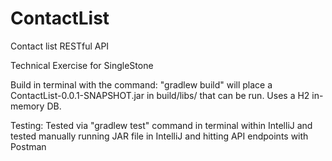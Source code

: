 # ContactList
Contact list RESTful API

Technical Exercise for SingleStone

Build in terminal with the command: "gradlew build" will place a ContactList-0.0.1-SNAPSHOT.jar in build/libs/ that can be run. Uses a H2 in-memory DB.

Testing:
Tested via "gradlew test" command in terminal within IntelliJ and
tested manually running JAR file in IntelliJ and hitting API endpoints with Postman
